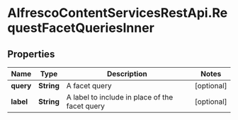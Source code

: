 # AlfrescoContentServicesRestApi.RequestFacetQueriesInner

## Properties
Name | Type | Description | Notes
------------ | ------------- | ------------- | -------------
**query** | **String** | A facet query | [optional] 
**label** | **String** | A label to include in place of the facet query | [optional] 


